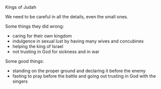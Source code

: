 Kings of Judah

We need to be careful in all the details,
even the small ones.

Some things they did wrong:
- caring for their own kingdom
- indulgence in sexual lust by having many wives and concubines
- helping the king of Israel
- not trusting in God for sickness and in war

Some good things:
- standing on the proper ground and declaring it before the enemy
- fasting to pray before the battle and going out trusting in God with the singers
